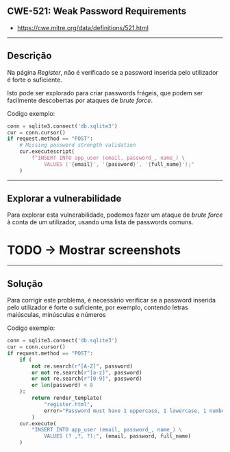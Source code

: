## CWE-521: Weak Password Requirements
- https://cwe.mitre.org/data/definitions/521.html

---
## Descrição

Na página *Register*, não é verificado se a password inserida pelo utilizador é forte o suficiente.

Isto pode ser explorado para criar passwords frágeis, que podem ser facilmente descobertas por ataques de *brute force*.

Codigo exemplo:
```python
conn = sqlite3.connect('db.sqlite3')
cur = conn.cursor()
if request.method == "POST":
    # Missing password strength validation
    cur.executescript(
        f"INSERT INTO app_user (email, password_, name_) \
            VALUES ('{email}', '{password}', '{full_name}');"
    )
```

---
## Explorar a vulnerabilidade

Para explorar esta vulnerabilidade, podemos fazer um ataque de *brute force* à conta de um utilizador, usando uma lista de passwords comuns.

# TODO -> Mostrar screenshots

---
## Solução

Para corrigir este problema, é necessário verificar se a password inserida pelo utilizador é forte o suficiente, por exemplo, contendo letras maiúsculas, minúsculas e números 

Codigo exemplo:
```python
conn = sqlite3.connect('db.sqlite3')
cur = conn.cursor()
if request.method == "POST":
    if (
        not re.search(r"[A-Z]", password)
        or not re.search(r"[a-z]", password)
        or not re.search(r"[0-9]", password)
        or len(password) < 8
    ):
        return render_template(
            "register.html", 
            error="Password must have 1 uppercase, 1 lowercase, 1 number, length >= 8"
        )
    cur.execute(
        "INSERT INTO app_user (email, password_, name_) \
            VALUES (? ,?, ?);", (email, password, full_name)
    )
```